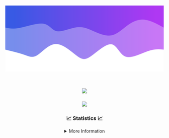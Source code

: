 ![Header](./IMG_4001.png)
<div align="center">

<h1 align="center">
  <a href="https://git.io/typing-svg">
    <img src="https://readme-typing-svg.herokuapp.com/?lines=Welcome+to+my+profile!+👋;JavaScript+developer.;&center=true&size=25">
  </a>
</h1>

<p align="center">
  <img src="https://lanyard.cnrad.dev/api/624702585596805130" />
</p>

### 📈 Statistics 📈
<details>
    <summary>More Information</summary>
    <br/>

<!--START_SECTION:waka-->
![Code Time](http://img.shields.io/badge/Code%20Time-99%20hrs%2010%20mins-blue)

![Profile Views](http://img.shields.io/badge/Profile%20Views-0-blue)

**🐱 My GitHub Data** 

> 📦 2.2 kB Used in GitHub's Storage 
 > 
> 🏆 3 Contributions in the Year 2024
 > 
> 🚫 Not Opted to Hire
 > 
> 📜 5 Public Repositories 
 > 
> 🔑 1 Private Repositories 
 > 
**I'm an Early 🐤** 

```text
🌞 Morning                119 commits         ███░░░░░░░░░░░░░░░░░░░░░░   13.34 % 
🌆 Daytime                365 commits         ██████████░░░░░░░░░░░░░░░   40.92 % 
🌃 Evening                365 commits         ██████████░░░░░░░░░░░░░░░   40.92 % 
🌙 Night                  43 commits          █░░░░░░░░░░░░░░░░░░░░░░░░   04.82 % 
```
📅 **I'm Most Productive on Wednesday** 

```text
Monday                   108 commits         ███░░░░░░░░░░░░░░░░░░░░░░   12.11 % 
Tuesday                  142 commits         ████░░░░░░░░░░░░░░░░░░░░░   15.92 % 
Wednesday                164 commits         █████░░░░░░░░░░░░░░░░░░░░   18.39 % 
Thursday                 146 commits         ████░░░░░░░░░░░░░░░░░░░░░   16.37 % 
Friday                   126 commits         ████░░░░░░░░░░░░░░░░░░░░░   14.13 % 
Saturday                 82 commits          ██░░░░░░░░░░░░░░░░░░░░░░░   09.19 % 
Sunday                   124 commits         ███░░░░░░░░░░░░░░░░░░░░░░   13.90 % 
```


📊 **This Week I Spent My Time On** 

```text
🕑︎ Time Zone: America/New_York

💬 Programming Languages: 
Java                     9 hrs 58 mins       █████████████████████████   98.30 % 
XML                      5 mins              ░░░░░░░░░░░░░░░░░░░░░░░░░   00.89 % 
Kotlin                   1 min               ░░░░░░░░░░░░░░░░░░░░░░░░░   00.23 % 
JAVA                     1 min               ░░░░░░░░░░░░░░░░░░░░░░░░░   00.21 % 
YAML                     1 min               ░░░░░░░░░░░░░░░░░░░░░░░░░   00.20 % 

🔥 Editors: 
IntelliJ                 10 hrs 8 mins       █████████████████████████   100.00 % 

🐱‍💻 Projects: 
HCTeams                  5 hrs 35 mins       ██████████████░░░░░░░░░░░   55.08 % 
Mercury                  2 hrs 50 mins       ███████░░░░░░░░░░░░░░░░░░   28.10 % 
Carbon                   1 hr 13 mins        ███░░░░░░░░░░░░░░░░░░░░░░   12.03 % 
Sodium                   15 mins             █░░░░░░░░░░░░░░░░░░░░░░░░   02.50 % 
untitled                 10 mins             ░░░░░░░░░░░░░░░░░░░░░░░░░   01.78 % 

💻 Operating System: 
Windows                  10 hrs 8 mins       █████████████████████████   100.00 % 
```

**I Mostly Code in Java** 

```text
Java                     22 repos            ██████████████████████░░░   88.00 % 
JavaScript               2 repos             ██░░░░░░░░░░░░░░░░░░░░░░░   08.00 % 
C++                      1 repo              █░░░░░░░░░░░░░░░░░░░░░░░░   04.00 % 
```



**Timeline**

![Lines of Code chart](https://raw.githubusercontent.com/DevDipin/DevDipin/main/assets/bar_graph.png)


 Last Updated on 28/02/2024 18:12:15 UTC
<!--END_SECTION:waka-->

![Footer](./IMG_4002.png)
